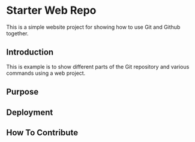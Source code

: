 # Starter Web Repo
 This is a simple website project for showing how 
 to use Git and Github together.
## Introduction

This is example is to show different parts of the Git
 repository and various commands using a web project.
## Purpose

## Deployment

## How To Contribute
